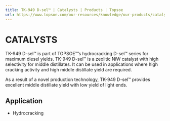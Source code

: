 ```yaml
---
title: TK-949 D-sel™ | Catalysts | Products | Topsoe
url: https://www.topsoe.com/our-resources/knowledge/our-products/catalysts/tk-949-d-seltm#main-content
---
```


# CATALYSTS

TK-949 D-sel™ is part of TOPSOE™’s hydrocracking D-sel™ series for maximum diesel yields. TK-949 D-sel™ is a zeolitic NiW catalyst with high selectivity for middle distillates. It can be used in applications where high cracking activity and high middle distillate yield are required.

As a result of a novel production technology, TK-949 D-sel™ provides excellent middle distillate yield with low yield of light ends.

## Application

- Hydrocracking